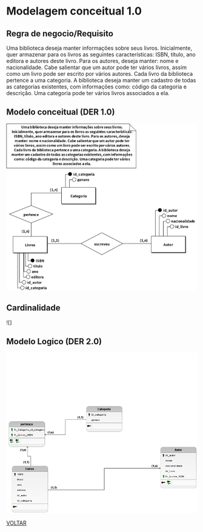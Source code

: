 # Modelagem conceitual 1.0

## Regra de negocio/Requisito

Uma biblioteca deseja manter informações sobre seus livros.
Inicialmente, quer armazenar para os livros as seguintes características:
ISBN, título, ano editora e autores deste livro. Para os autores, deseja
manter: nome e nacionalidade. Cabe salientar que um autor pode ter
vários livros, assim como um livro pode ser escrito por vários autores.
Cada livro da biblioteca pertence a uma categoria. A biblioteca deseja
manter um cadastro de todas as categorias existentes, com informações
como: código da categoria e descrição. Uma categoria pode ter vários
livros associados a ela.

## Modelo conceitual (DER 1.0)

![modelagem 1.0](./conceitual/atividade07.png)

## Cardinalidade

![]

## Modelo Logico (DER 2.0)

![modelagem 2.0](./logico/atividade07_logico.png)

[VOLTAR](../README.md)
